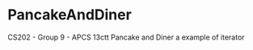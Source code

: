 PancakeAndDiner
=============== 
CS202 - Group 9 - APCS 13ctt 
Pancake and Diner 
a example of iterator
